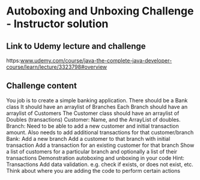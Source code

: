 # Autoboxing and Unboxing Challenge - Instructor solution

## Link to Udemy lecture and challenge

https:www.udemy.com/course/java-the-complete-java-developer-course/learn/lecture/3323798#overview

## Challenge content

You job is to create a simple banking application.
There should be a Bank class
It should have an arraylist of Branches
Each Branch should have an arraylist of Customers
The Customer class should have an arraylist of Doubles (transactions)
Customer:
         Name, and the ArrayList of doubles.
Branch:
         Need to be able to add a new customer and initial transaction amount.
         Also needs to add additional transactions for that customer/branch
Bank:
         Add a new branch
         Add a customer to that branch with initial transaction
         Add a transaction for an existing customer for that branch
         Show a list of customers for a particular branch and optionally a list
         of their transactions
Demonstration autoboxing and unboxing in your code
Hint: Transactions
	Add data validation.
    e.g. check if exists, or does not exist, etc.
    Think about where you are adding the code to perform certain actions


